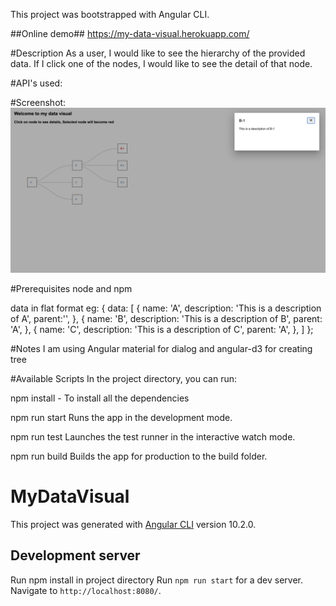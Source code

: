 This project was bootstrapped with Angular CLI.

##Online demo##
https://my-data-visual.herokuapp.com/

#Description
As a user, I would like to see the hierarchy of the provided data. If I click one of the nodes, I would like to see the detail of that node.

#API's used:


#Screenshot: ![Image](docs/my-data.png)




#Prerequisites
node and npm

data in flat format eg: {
    data: [
      {
        name: 'A',
        description: 'This is a description of A',
        parent:'',
      },
      {
        name: 'B',
        description: 'This is a description of B',
        parent: 'A',
      },
      {
        name: 'C',
        description: 'This is a description of C',
        parent: 'A',
      },
]
};



#Notes
I am using Angular material for dialog and angular-d3 for creating tree


#Available Scripts
In the project directory, you can run:

npm install - To install all the dependencies

npm run start
Runs the app in the development mode.

npm run test
Launches the test runner in the interactive watch mode.

npm run build
Builds the app for production to the build folder.

# MyDataVisual

This project was generated with [Angular CLI](https://github.com/angular/angular-cli) version 10.2.0.

## Development server
Run npm install in project directory
Run `npm run start` for a dev server. Navigate to `http://localhost:8080/`.

